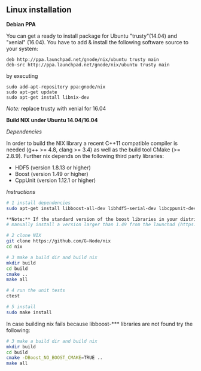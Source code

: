 Linux installation
------------------
 
**Debian PPA**

You can get a ready to install package for Ubuntu "trusty"(14.04) and "xenial" (16.04). You have to add & install the following software source to your system:

```
deb http://ppa.launchpad.net/gnode/nix/ubuntu trusty main
deb-src http://ppa.launchpad.net/gnode/nix/ubuntu trusty main
```
by executing

```
sudo add-apt-repository ppa:gnode/nix
sudo apt-get update
sudo apt-get install libnix-dev
```

*Note:* replace trusty with xenial for 16.04


**Build NIX under Ubuntu 14.04/16.04**

_Dependencies_

In order to build the NIX library a recent C++11 compatible compiler is needed (g++ >= 4.8, clang >= 3.4)
as well as the build tool CMake (>= 2.8.9). Further nix depends on the following third party libraries:

- HDF5 (version 1.8.13 or higher)
- Boost (version 1.49 or higher)
- CppUnit (version 1.12.1 or higher)

_Instructions_

```bash
# 1 install dependencies
sudo apt-get install libboost-all-dev libhdf5-serial-dev libcppunit-dev cmake build-essential

**Note:** If the standard version of the boost libraries in your distribution is less than 1.49,
# manually install a version larger than 1.49 from the launchad (https://launchpad.net/~boost-latest/+archive/ubuntu/ppa)

# 2 clone NIX
git clone https://github.com/G-Node/nix
cd nix

# 3 make a build dir and build nix
mkdir build
cd build
cmake ..
make all

# 4 run the unit tests
ctest

# 5 install
sudo make install
```

In case building nix fails because libboost-*** libraries are not found try the following:

```bash
# 3 make a build dir and build nix
mkdir build
cd build
cmake -DBoost_NO_BOOST_CMAKE=TRUE ..
make all
```
